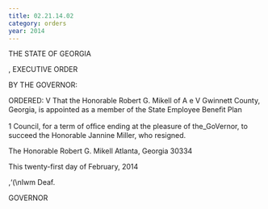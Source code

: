 ```yaml
---
title: 02.21.14.02
category: orders
year: 2014
---
```

 

THE STATE OF GEORGIA

, EXECUTIVE ORDER

BY THE GOVERNOR:

ORDERED: V That the Honorable Robert G. Mikell of
A e V Gwinnett County, Georgia, is appointed as a
member of the State Employee Beneﬁt Plan

1 Council, for a term of ofﬁce ending at the
pleasure of the_GoVernor, to succeed the
Honorable Jannine Miller, who resigned.

The Honorable Robert G. Mikell
Atlanta, Georgia 30334

This twenty-first day of February, 2014

,‘(\nIwm Deaf.

GOVERNOR

